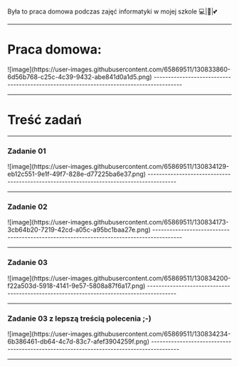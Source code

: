 Była to praca domowa podczas zajęć informatyki w mojej szkole 💻|🐍|💕

----------------------------------------------------------------------------------------
<h1>Praca domowa:</h1>
![image](https://user-images.githubusercontent.com/65869511/130833860-6d56b768-c25c-4c39-9432-abe841d0a1d5.png)
----------------------------------------------------------------------------------------

----------------------------------------------------------------------------------------
<h1>Treść zadań</h1>

----------------------------------------------------------------------------------------
<h3>Zadanie 01</h3>
![image](https://user-images.githubusercontent.com/65869511/130834129-eb12c551-9e1f-49f7-828e-d77225ba6e37.png)
----------------------------------------------------------------------------------------

----------------------------------------------------------------------------------------
<h3>Zadanie 02</h3>
![image](https://user-images.githubusercontent.com/65869511/130834173-3cb64b20-7219-42cd-a05c-a95bc1baa27e.png)
----------------------------------------------------------------------------------------

----------------------------------------------------------------------------------------
<h3>Zadanie 03</h3>
![image](https://user-images.githubusercontent.com/65869511/130834200-f22a503d-5918-4141-9e57-5808a87f6a17.png)
----------------------------------------------------------------------------------------

----------------------------------------------------------------------------------------
<h3>Zadanie 03 z lepszą treścią polecenia ;-)</h3>
![image](https://user-images.githubusercontent.com/65869511/130834234-6b386461-db64-4c7d-83c7-afef3904259f.png)
----------------------------------------------------------------------------------------

----------------------------------------------------------------------------------------
